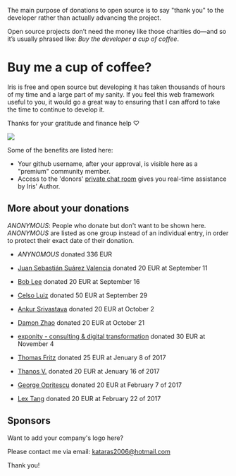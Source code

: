 The main purpose of donations to open source is to say "thank you" to the developer rather than actually advancing the project.


Open source projects don’t need the money like those charities do—and so it’s usually phrased like: *Buy the developer a cup of coffee*.


<!--It's true that I am spending all my available time for Iris and its related projects, therefore I have no income value.

However, I am not asking from people to change the system. I know that the majority of us(devs) don't really care how authors of projects like Iris survive. I totally understand that.

If somebody out there can
help developers like me to worry less about daily life's dilemmas it would be easier for them to make the particular project(s) even better.
There are no limits to the Iris' potentials.


I am a realistic person. If things won't change for my daily life I will be forced to give Iris' managment to somebody else(that community could trust).-->

# Buy me a cup of coffee?

Iris is free and open source but developing it has taken thousands of hours of my time and a large part of my sanity. If you feel this web framework useful to you, it would go a great way to ensuring that I can afford to take the time to continue to develop it.

Thanks for your gratitude and finance help ♡

[![](https://raw.githubusercontent.com/iris-contrib/website/gh-pages/assets/donate.png)](https://www.paypal.me/kataras/25eur)


Some of the benefits are listed here:

- Your github username, after your approval, is visible here as a "premium" community member.
- Access to the 'donors' [private chat room](https://kataras.rocket.chat/group/donors) gives you real-time assistance by Iris' Author.

## More about your donations

*ANONYMOUS*: People who donate but don't want to be shown here. *ANONYMOUS* are listed as one group instead of an individual entry, in order to protect their exact date of their donation.


- *ANYNOMOUS* donated 336 EUR

- [Juan Sebastián Suárez Valencia](https://github.com/Juanses) donated 20 EUR at September 11

- [Bob Lee](https://github.com/li3p) donated 20 EUR at September 16

- [Celso Luiz](https://github.com/celsosz) donated 50 EUR at September 29 

- [Ankur Srivastava](https://github.com/ansrivas) donated 20 EUR at October 2

- [Damon Zhao](https://github.com/se77en) donated 20 EUR at October 21

- [exponity - consulting & digital transformation](https://github.com/exponity) donated 30 EUR at November 4

- [Thomas Fritz](https://github.com/thomasfr) donated 25 EUR at Jenuary 8 of 2017

- [Thanos V.](http://mykonosbiennale.com/) donated 20 EUR at Jenuary 16 of 2017

- [George Opritescu](https://github.com/International) donated 20 EUR at February 7 of 2017

- [Lex Tang](https://github.com/lexrus) donated 20 EUR at February 22 of 2017

## Sponsors 

Want to add your company's logo here?

Please contact me via email: kataras2006@hotmail.com

Thank you!